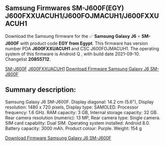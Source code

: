<h2>Samsung Firmwares SM-J600F(EGY) J600FXXUACUH1/J600FOJMACUH1/J600FXXUACUH1</h2>
Download the Samsung firmware for the ✅ <strong>Samsung Galaxy J6 </strong> ⭐ <strong>SM-J600F</strong> with product code <strong>EGY</strong> <strong> from Egypt</strong>. This firmware has version number PDA <strong>J600FXXUACUH1</strong> and CSC J600FOJMACUH1. The operating system of this firmware is Android Q , with build date 2021-09-10. Changelist <strong>20855712</strong>.


[SM-J600F](https://samfirm.shop/samsung/model/SM-J600F)
[J600FXXUACUH1](https://samfirm.shop/samsung/pda/J600FXXUACUH1)
[Download Firmware Samsung Galaxy J6 SM-J600F](https://samfirm.shop/samsung/firmware/455324)
<h2>Summary description:</h2>
<p>Samsung Galaxy J6 SM-J600F. Display diagonal: 14.2 cm (5.6"), Display resolution: 1480 x 720 pixels, Display type: SAMOLED. Processor frequency: 1.6 GHz. RAM capacity: 3 GB, Internal storage capacity: 32 GB. Rear camera resolution (numeric): 13 MP, Rear camera type: Single camera. SIM card capability: Dual SIM. Operating system installed: Android 8.0. Battery capacity: 3000 mAh. Product colour: Purple. Weight: 154 g</p>


[Download Firmware Samsung Galaxy J6 SM-J600F](https://samfirm.shop/samsung/firmware/455324)
